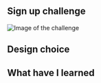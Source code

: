 ## Sign up challenge

![Image of the challenge](https://github.com/Dayan-Zhanchi/100-UI-Challenge/blob/master/%23002%20-%20Credit%20card%20checkout/Challenge%20instructions.png)

## Design choice


## What have I learned
